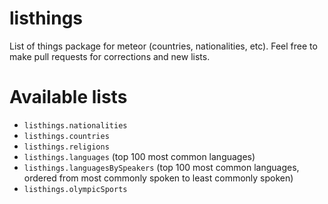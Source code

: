 # listhings
List of things package for meteor (countries, nationalities, etc). Feel free to make pull requests for corrections and new lists.

# Available lists

* `listhings.nationalities`
* `listhings.countries`
* `listhings.religions`
* `listhings.languages` (top 100 most common languages)
* `listhings.languagesBySpeakers` (top 100 most common languages, ordered from most commonly spoken to least commonly spoken)
* `listhings.olympicSports`
